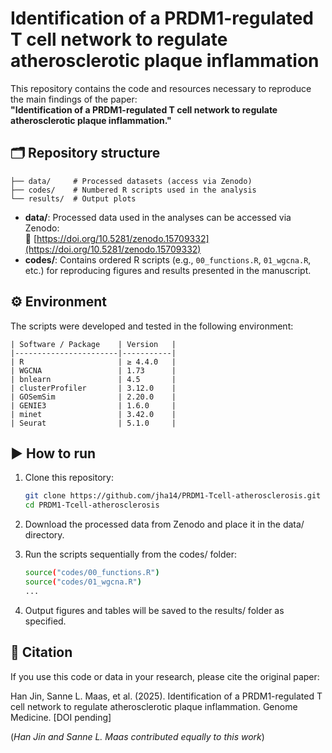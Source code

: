 # Identification of a PRDM1-regulated T cell network to regulate atherosclerotic plaque inflammation

This repository contains the code and resources necessary to reproduce the main findings of the paper:  
**"Identification of a PRDM1-regulated T cell network to regulate atherosclerotic plaque inflammation."**

## 🗂 Repository structure
```
├── data/     # Processed datasets (access via Zenodo)
├── codes/    # Numbered R scripts used in the analysis
└── results/  # Output plots
```

- **data/**: Processed data used in the analyses can be accessed via Zenodo:  
  🔗 [https://doi.org/10.5281/zenodo.15709332](https://doi.org/10.5281/zenodo.15709332)
- **codes/**: Contains ordered R scripts (e.g., `00_functions.R`, `01_wgcna.R`, etc.) for reproducing figures and results presented in the manuscript.

## ⚙️ Environment

The scripts were developed and tested in the following environment:

```
| Software / Package    | Version   |
|-----------------------|-----------|
| R                     | ≥ 4.4.0   |
| WGCNA                 | 1.73      |
| bnlearn               | 4.5       |
| clusterProfiler       | 3.12.0    |
| GOSemSim              | 2.20.0    |
| GENIE3                | 1.6.0     |
| minet                 | 3.42.0    |
| Seurat                | 5.1.0     |
```

## ▶️ How to run

1. Clone this repository:

   ```bash
   git clone https://github.com/jha14/PRDM1-Tcell-atherosclerosis.git
   cd PRDM1-Tcell-atherosclerosis

3. Download the processed data from Zenodo and place it in the data/ directory.
4. Run the scripts sequentially from the codes/ folder:

   ```bash
   source("codes/00_functions.R")
   source("codes/01_wgcna.R")
   ...

6. Output figures and tables will be saved to the results/ folder as specified.

## 📄 Citation
If you use this code or data in your research, please cite the original paper:

Han Jin, Sanne L. Maas, et al. (2025). Identification of a PRDM1-regulated T cell network to regulate atherosclerotic plaque inflammation. Genome Medicine. [DOI pending]

(*Han Jin and Sanne L. Maas contributed equally to this work*)
